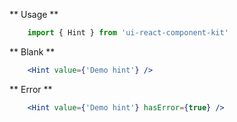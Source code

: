 ** Usage **

```javascript static
    import { Hint } from 'ui-react-component-kit'
```

** Blank **

```jsx
    <Hint value={'Demo hint'} />
```

** Error **

```jsx
    <Hint value={'Demo hint'} hasError={true} />
```